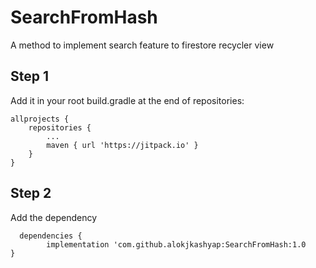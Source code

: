 # SearchFromHash
A method to implement search feature to firestore recycler view

## Step 1
Add it in your root build.gradle at the end of repositories:

    allprojects {
		repositories {
			...
			maven { url 'https://jitpack.io' }
		}
	}
  
  ## Step 2
  Add the dependency
  
      dependencies {
	        implementation 'com.github.alokjkashyap:SearchFromHash:1.0
	}
